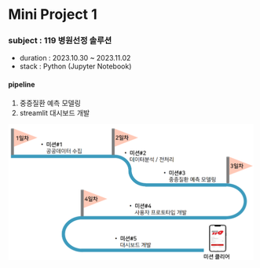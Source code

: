 # Mini Project 1

### subject : 119 병원선정 솔루션

- duration : 2023.10.30 ~ 2023.11.02
- stack : Python (Jupyter Notebook)

#### pipeline
1. 중증질환 예측 모델링
2. streamlit 대시보드 개발
<img src='https://github.com/Choe-minsung/img/blob/60166a51c4b1c1ca14828072f18e6b3eb3c883ea/119%EB%B3%91%EC%9B%90%EC%84%A0%EC%A0%95_pipeline.png' width='500'/>
